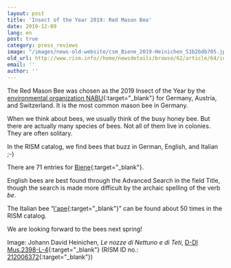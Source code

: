 ```yaml
---
layout: post
title: 'Insect of the Year 2019: Red Mason Bee'
date: 2019-12-09
lang: en
post: true
category: press_reviews
image: "/images/news-old-website/csm_Biene_2019-Heinichen_51b2bdb705.jpg"
old_url: http://www.rism.info//home/newsdetails/browse/62/article/64/insect-of-the-year-2019-red-mason-bee.html
email: ''
author: ''
---
```



The Red Mason Bee was chosen as the 2019 Insect of the Year by the [environmental organization NABU](https://www.nabu.de/news/2018/11/25571.html){:target="_blank"} for Germany, Austria, and Switzerland. It is the most common mason bee in Germany.

When we think about bees, we usually think of the busy honey bee. But there are actually many species of bees. Not all of them live in colonies. They are often solitary.

In the RISM catalog, we find bees that buzz in German, English, and Italian ;-)

There are 71 entries for [Biene](https://opac.rism.info/search?View=rism&q=biene&Language=en){:target="_blank"}.

English bees are best found through the Advanced Search in the field Title, though the search is made more difficult by the archaic spelling of the verb _be_.

The Italian bee “[l'ape](https://opac.rism.info/search?View=rism&q=l'ape&Language=en){:target="_blank"}” can be found about 50 times in the RISM catalog.

We are looking forward to the bees next spring!


Image: Johann David Heinichen, _Le nozze di Nettuno e di Teti_, [D-Dl Mus.2398-L-4](https://digital.slub-dresden.de/werkansicht/dlf/126042/){:target="_blank"} (RISM ID no.: [212006372](https://opac.rism.info/search?id=212006372&View=rism&Language=en){:target="_blank"})



